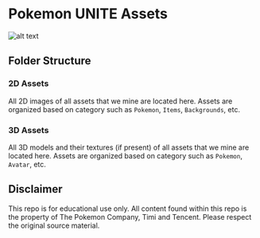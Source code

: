 # Pokemon UNITE Assets
![alt text](https://github.com/ElChicoEevee/pkmnunite-assets/blob/main/readme.png?raw=true)
## Folder Structure
### 2D Assets

All 2D images of all assets that we mine are located here. Assets are organized based on category such as `Pokemon`, `Items`, `Backgrounds`, etc.

### 3D Assets

All 3D models and their textures (if present) of all assets that we mine are located here. Assets are organized based on category such as `Pokemon`, `Avatar`, etc.

## Disclaimer
This repo is for educational use only. All content found within this repo is the property of The Pokemon Company, Timi and Tencent. Please respect the original source material.
